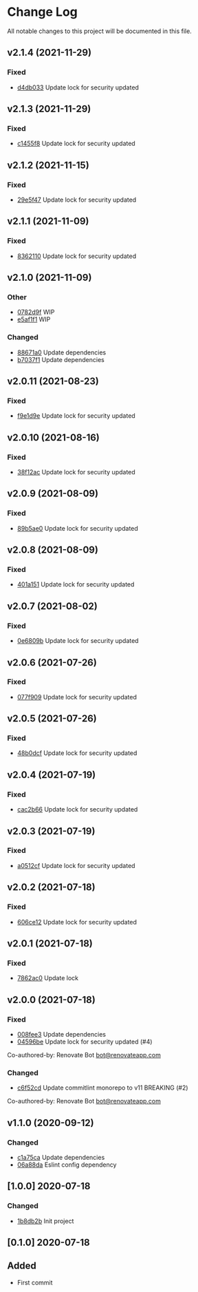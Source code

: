 # Change Log
All notable changes to this project will be documented in this file.

## v2.1.4 (2021-11-29)
### Fixed
- [d4db033](https://github.com/fabulator/commitlint-config-fabulator/commit/d4db0336a2e3733cd11a985b95400823983638e1) Update lock for security updated

## v2.1.3 (2021-11-29)
### Fixed
- [c1455f8](https://github.com/fabulator/commitlint-config-fabulator/commit/c1455f8f6abe4a58c4c0d9e6e6102ca5377b32da) Update lock for security updated

## v2.1.2 (2021-11-15)
### Fixed
- [29e5f47](https://github.com/fabulator/commitlint-config-fabulator/commit/29e5f47c96887782df56b3c12b05f104f7166bd0) Update lock for security updated

## v2.1.1 (2021-11-09)
### Fixed
- [8362110](https://github.com/fabulator/commitlint-config-fabulator/commit/836211024d27a1d4a4c9d88c2ed94a7c9e8a81b7) Update lock for security updated

## v2.1.0 (2021-11-09)
### Other
- [0782d9f](https://github.com/fabulator/commitlint-config-fabulator/commit/0782d9f49455cc12e47dc2227b843b27d969110a) WIP
- [e5af1f1](https://github.com/fabulator/commitlint-config-fabulator/commit/e5af1f1d4d9376520964552ad23aaa4b6c6e9586) WIP

### Changed
- [88671a0](https://github.com/fabulator/commitlint-config-fabulator/commit/88671a00448149861cc7a7912d6596334eac2fa4) Update dependencies
- [b7037f1](https://github.com/fabulator/commitlint-config-fabulator/commit/b7037f133ee52a7a7611947bda7d853274514519) Update dependencies

## v2.0.11 (2021-08-23)
### Fixed
- [f9e1d9e](https://github.com/fabulator/commitlint-config-fabulator/commit/f9e1d9e419132231387fcaa429179fcd816fac89) Update lock for security updated

## v2.0.10 (2021-08-16)
### Fixed
- [38f12ac](https://github.com/fabulator/commitlint-config-fabulator/commit/38f12ac117892fbf9151b8594b4692b123484cb4) Update lock for security updated

## v2.0.9 (2021-08-09)
### Fixed
- [89b5ae0](https://github.com/fabulator/commitlint-config-fabulator/commit/89b5ae0fb18907d32a1620c7cbe4829aabd0ac51) Update lock for security updated

## v2.0.8 (2021-08-09)
### Fixed
- [401a151](https://github.com/fabulator/commitlint-config-fabulator/commit/401a151b73ac698c597bca1d8a0404dd971a9a02) Update lock for security updated

## v2.0.7 (2021-08-02)
### Fixed
- [0e6809b](https://github.com/fabulator/commitlint-config-fabulator/commit/0e6809bbeb2a41cdf6358e0b041b798d6e83ac6d) Update lock for security updated

## v2.0.6 (2021-07-26)
### Fixed
- [077f909](https://github.com/fabulator/commitlint-config-fabulator/commit/077f909a412eb8ee5d44dc7ea83c1977aaa0ade9) Update lock for security updated

## v2.0.5 (2021-07-26)
### Fixed
- [48b0dcf](https://github.com/fabulator/commitlint-config-fabulator/commit/48b0dcfe36b9f6365ab5903a9a30f27a7f5e9bb2) Update lock for security updated

## v2.0.4 (2021-07-19)
### Fixed
- [cac2b66](https://github.com/fabulator/commitlint-config-fabulator/commit/cac2b660501345b8a0d18305db7e019924dd3f00) Update lock for security updated

## v2.0.3 (2021-07-19)
### Fixed
- [a0512cf](https://github.com/fabulator/commitlint-config-fabulator/commit/a0512cf5bdbf31a31897d35889c09fa546d52e52) Update lock for security updated

## v2.0.2 (2021-07-18)
### Fixed
- [606ce12](https://github.com/fabulator/commitlint-config-fabulator/commit/606ce121699d1796ba3a47a690c93162d9895672) Update lock for security updated

## v2.0.1 (2021-07-18)
### Fixed
- [7862ac0](https://github.com/fabulator/commitlint-config-fabulator/commit/7862ac028d55b41b117abf52772278c233e13f7c) Update lock

## v2.0.0 (2021-07-18)
### Fixed
- [008fee3](https://github.com/fabulator/commitlint-config-fabulator/commit/008fee3b4db20aa4c4e3d3469790feed1f4ac125) Update dependencies
- [04596be](https://github.com/fabulator/commitlint-config-fabulator/commit/04596beaf8aad0819f485a037e41419ccdc0ff65) Update lock for security updated (#4)

Co-authored-by: Renovate Bot <bot@renovateapp.com>

### Changed
- [c6f52cd](https://github.com/fabulator/commitlint-config-fabulator/commit/c6f52cda48a9799c0dedd6dbdfdba9843abb99aa) Update commitlint monorepo to v11 BREAKING (#2)

Co-authored-by: Renovate Bot <bot@renovateapp.com>

## v1.1.0 (2020-09-12)
### Changed
- [c1a75ca](https://github.com/fabulator/commitlint-config-fabulator/commit/c1a75ca161c51130cffb2af49aadaef7f40b5485) Update dependencies
- [06a88da](https://github.com/fabulator/commitlint-config-fabulator/commit/06a88daf8e6120a5511281a2f54b96bc6be58a29) Eslint config dependency 

## [1.0.0] 2020-07-18
### Changed
- [1b8db2b](https://github.com/fabulator/commitlint-config-fabulator/commit/1b8db2b2d4068307d672e52240fa02fb45569f64) Init project

## [0.1.0] 2020-07-18
## Added
- First commit
